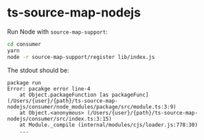# ts-source-map-nodejs

Run Node with `source-map-support`:

```sh
cd consumer
yarn
node -r source-map-support/register lib/index.js
```

The stdout should be:

```stdout
package run
Error: pacakge error line-4
    at Object.packageFunction [as packageFunc] (/Users/{user}/{path}/ts-source-map-nodejs/consumer/node_modules/package/src/module.ts:3:9)
    at Object.<anonymous> (/Users/{user}/{path}/ts-source-map-nodejs/consumer/src/index.ts:3:15)
    at Module._compile (internal/modules/cjs/loader.js:778:30)
    ...
```
